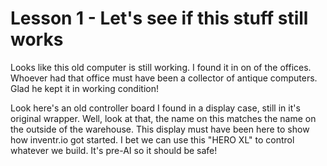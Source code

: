 # Lesson 1 - Let's see if this stuff still works

Looks like this old computer is still working.  I found it in on of the offices.  Whoever had that office must have been a collector of antique computers.  Glad he kept it in working condition!

Look here's an old controller board I found in a display case, still in it's original wrapper.  Well, look at that, the name on this matches the name on the outside of the warehouse.  This display must have been here to show how inventr.io got started.  I bet we can use this "HERO XL" to control whatever we build.  It's pre-AI so it should be safe!

